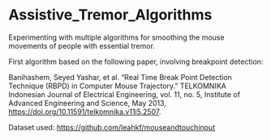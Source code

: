 # Assistive_Tremor_Algorithms
Experimenting with multiple algorithms for smoothing the mouse movements of people with essential tremor.

First algorithm based on the following paper, involving breakpoint detection:

Banihashem, Seyed Yashar, et al. “Real Time Break Point Detection Technique (RBPD) in Computer Mouse Trajectory.” TELKOMNIKA Indonesian Journal of Electrical Engineering, vol. 11, no. 5, Institute of Advanced Engineering and Science, May 2013, https://doi.org/10.11591/telkomnika.v11i5.2507.

Dataset used: https://github.com/leahkf/mouseandtouchinput
